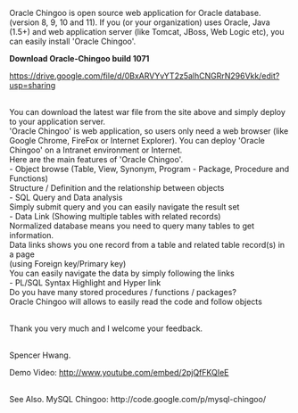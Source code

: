 Oracle Chingoo is open source web application for Oracle database. (version 8, 9, 10 and 11).
If you (or your organization) uses Oracle, Java (1.5+) and web application server (like Tomcat, JBoss, Web Logic etc), you can easily install 'Oracle Chingoo'.
<br />

<b>Download Oracle-Chingoo build 1071</b>

https://drive.google.com/file/d/0BxARVYvYT2z5alhCNGRrN296Vkk/edit?usp=sharing

<br />
You can download the latest war file from the site above and simply deploy to your application server.
<br />
'Oracle Chingoo' is web application, so users only need a web browser (like Google Chrome, FireFox or Internet Explorer). You can deploy 'Oracle Chingoo' on a Intranet environment or Internet.
<br />
Here are the main features of 'Oracle Chingoo'.
<br />
- Object browse (Table, View, Synonym, Program - Package, Procedure and Functions)
<br />Structure / Definition and the relationship between objects
<br />- SQL Query and Data analysis
<br />Simply submit query and you can easily navigate the result set
<br />- Data Link (Showing multiple tables with related records)
<br />Normalized database means you need to query many tables to get information.
<br />Data links shows you one record from a table and related table record(s) in a page <br />(using Foreign key/Primary key)
<br />You can easily navigate the data by simply following the links
<br />- PL/SQL Syntax Highlight and Hyper link
<br />Do you have many stored procedures / functions / packages?
<br />Oracle Chingoo will allows to easily read the code and follow objects

<br />Thank you very much and I welcome your feedback.

<br />Spencer Hwang.

Demo Video: http://www.youtube.com/embed/2pjQfFKQIeE

<br />
See Also.
MySQL Chingoo: http://code.google.com/p/mysql-chingoo/